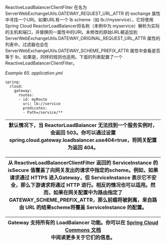 ReactiveLoadBalancerClientFilter 在名为 ServerWebExchangeUtils.GATEWAY_REQUEST_URL_ATTR 的 exchange 属性中寻找一个URI。如果URL有一个 lb scheme（如 lb://myservice），它将使用Spring Cloud ReactorLoadBalancer将名称（本例中为 myservice）解析为实际的主机和端口，并替换同一属性中的URI。未修改的原始URL被追加到 ServerWebExchangeUtils.GATEWAY_ORIGINAL_REQUEST_URL_ATTR 属性的列表中。过滤器也会在 ServerWebExchangeUtils.GATEWAY_SCHEME_PREFIX_ATTR 属性中查看是否等于 lb，如果是，同样的规则也适用。下面的列表配置了一个 ReactiveLoadBalancerClientFilter。

_Example 65. application.yml_



```plain
spring:
  cloud:
    gateway:
      routes:
      - id: myRoute
        uri: lb://service
        predicates:
        - Path=/service/**
```



| 默认情况下，当 ReactorLoadBalancer 无法找到一个服务实例时，会返回 503。你可以通过设置 spring.cloud.gateway.loadbalancer.use404=true，将网关配置为返回 404。 |
| --- |


| 从 ReactiveLoadBalancerClientFilter 返回的 ServiceInstance 的 isSecure 值覆盖了向网关发出的请求中指定的scheme。例如，如果请求通过 HTTPS 进入Gateway，但 ServiceInstance 表示它不安全，那么下游请求将通过 HTTP 进行。相反的情况也可以适用。然而，如果在网关配置中为路由指定了  GATEWAY_SCHEME_PREFIX_ATTR，那么前缀将被剥离，来自路由 URL 的结果scheme将覆盖 ServiceInstance 的配置。 |
| --- |


| Gateway 支持所有的 LoadBalancer 功能。你可以在 [Spring Cloud Commons 文档](https://docs.spring.io/spring-cloud-commons/docs/current/reference/html/#spring-cloud-loadbalancer)<br/>中阅读更多关于它们的信息。 |
| --- |



